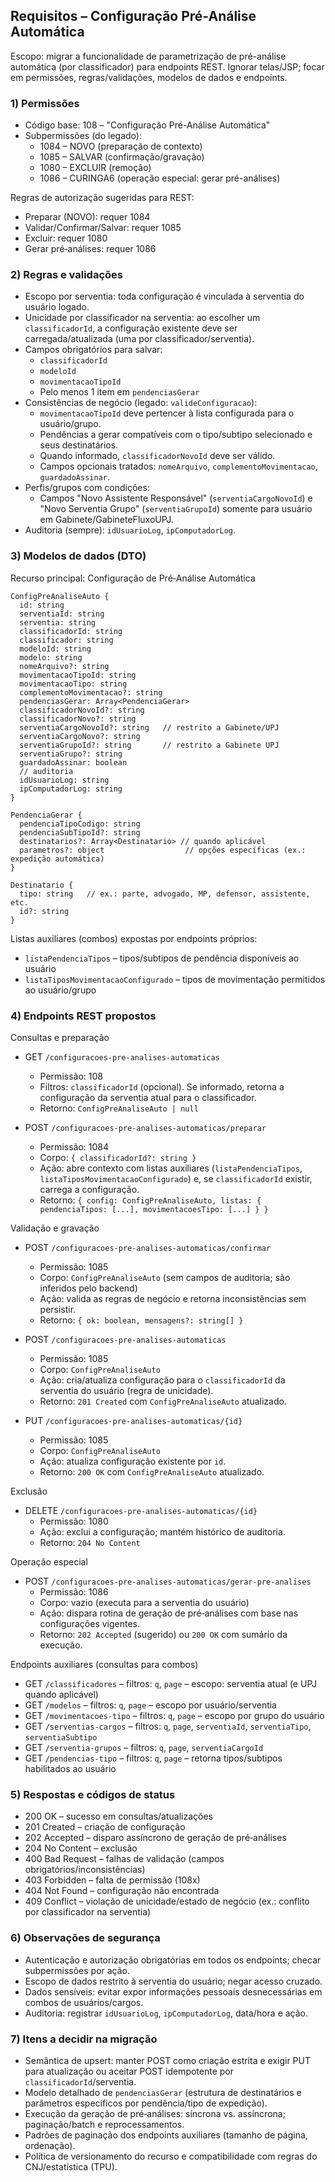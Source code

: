 ## Requisitos – Configuração Pré-Análise Automática

Escopo: migrar a funcionalidade de parametrização de pré-análise automática (por classificador) para endpoints REST. Ignorar telas/JSP; focar em permissões, regras/validações, modelos de dados e endpoints.

### 1) Permissões
- Código base: 108 – "Configuração Pré-Análise Automática"
- Subpermissões (do legado):
  - 1084 – NOVO (preparação de contexto)
  - 1085 – SALVAR (confirmação/gravação)
  - 1080 – EXCLUIR (remoção)
  - 1086 – CURINGA6 (operação especial: gerar pré-análises)

Regras de autorização sugeridas para REST:
- Preparar (NOVO): requer 1084
- Validar/Confirmar/Salvar: requer 1085
- Excluir: requer 1080
- Gerar pré‑análises: requer 1086

### 2) Regras e validações
- Escopo por serventia: toda configuração é vinculada à serventia do usuário logado.
- Unicidade por classificador na serventia: ao escolher um `classificadorId`, a configuração existente deve ser carregada/atualizada (uma por classificador/serventia).
- Campos obrigatórios para salvar:
  - `classificadorId`
  - `modeloId`
  - `movimentacaoTipoId`
  - Pelo menos 1 item em `pendenciasGerar`
- Consistências de negócio (legado: `valideConfiguracao`):
  - `movimentacaoTipoId` deve pertencer à lista configurada para o usuário/grupo.
  - Pendências a gerar compatíveis com o tipo/subtipo selecionado e seus destinatários.
  - Quando informado, `classificadorNovoId` deve ser válido.
  - Campos opcionais tratados: `nomeArquivo`, `complementoMovimentacao`, `guardadoAssinar`.
- Perfis/grupos com condições:
  - Campos "Novo Assistente Responsável" (`serventiaCargoNovoId`) e "Novo Serventia Grupo" (`serventiaGrupoId`) somente para usuário em Gabinete/GabineteFluxoUPJ.
- Auditoria (sempre): `idUsuarioLog`, `ipComputadorLog`.

### 3) Modelos de dados (DTO)

Recurso principal: Configuração de Pré‑Análise Automática
```
ConfigPreAnaliseAuto {
  id: string
  serventiaId: string
  serventia: string
  classificadorId: string
  classificador: string
  modeloId: string
  modelo: string
  nomeArquivo?: string
  movimentacaoTipoId: string
  movimentacaoTipo: string
  complementoMovimentacao?: string
  pendenciasGerar: Array<PendenciaGerar>
  classificadorNovoId?: string
  classificadorNovo?: string
  serventiaCargoNovoId?: string   // restrito a Gabinete/UPJ
  serventiaCargoNovo?: string
  serventiaGrupoId?: string       // restrito a Gabinete UPJ
  serventiaGrupo?: string
  guardadoAssinar: boolean
  // auditoria
  idUsuarioLog: string
  ipComputadorLog: string
}

PendenciaGerar {
  pendenciaTipoCodigo: string
  pendenciaSubTipoId?: string
  destinatarios?: Array<Destinatario> // quando aplicável
  parametros?: object                  // opções específicas (ex.: expedição automática)
}

Destinatario {
  tipo: string   // ex.: parte, advogado, MP, defensor, assistente, etc.
  id?: string
}
```

Listas auxiliares (combos) expostas por endpoints próprios:
- `listaPendenciaTipos` – tipos/subtipos de pendência disponíveis ao usuário
- `listaTiposMovimentacaoConfigurado` – tipos de movimentação permitidos ao usuário/grupo

### 4) Endpoints REST propostos

Consultas e preparação
- GET `/configuracoes-pre-analises-automaticas`
  - Permissão: 108
  - Filtros: `classificadorId` (opcional). Se informado, retorna a configuração da serventia atual para o classificador.
  - Retorno: `ConfigPreAnaliseAuto | null`

- POST `/configuracoes-pre-analises-automaticas/preparar`
  - Permissão: 1084
  - Corpo: `{ classificadorId?: string }`
  - Ação: abre contexto com listas auxiliares (`listaPendenciaTipos`, `listaTiposMovimentacaoConfigurado`) e, se `classificadorId` existir, carrega a configuração.
  - Retorno: `{ config: ConfigPreAnaliseAuto, listas: { pendenciaTipos: [...], movimentacoesTipo: [...] } }`

Validação e gravação
- POST `/configuracoes-pre-analises-automaticas/confirmar`
  - Permissão: 1085
  - Corpo: `ConfigPreAnaliseAuto` (sem campos de auditoria; são inferidos pelo backend)
  - Ação: valida as regras de negócio e retorna inconsistências sem persistir.
  - Retorno: `{ ok: boolean, mensagens?: string[] }`

- POST `/configuracoes-pre-analises-automaticas`
  - Permissão: 1085
  - Corpo: `ConfigPreAnaliseAuto`
  - Ação: cria/atualiza configuração para o `classificadorId` da serventia do usuário (regra de unicidade).
  - Retorno: `201 Created` com `ConfigPreAnaliseAuto` atualizado.

- PUT `/configuracoes-pre-analises-automaticas/{id}`
  - Permissão: 1085
  - Corpo: `ConfigPreAnaliseAuto`
  - Ação: atualiza configuração existente por `id`.
  - Retorno: `200 OK` com `ConfigPreAnaliseAuto` atualizado.

Exclusão
- DELETE `/configuracoes-pre-analises-automaticas/{id}`
  - Permissão: 1080
  - Ação: exclui a configuração; mantém histórico de auditoria.
  - Retorno: `204 No Content`

Operação especial
- POST `/configuracoes-pre-analises-automaticas/gerar-pre-analises`
  - Permissão: 1086
  - Corpo: vazio (executa para a serventia do usuário)
  - Ação: dispara rotina de geração de pré‑análises com base nas configurações vigentes.
  - Retorno: `202 Accepted` (sugerido) ou `200 OK` com sumário da execução.

Endpoints auxiliares (consultas para combos)
- GET `/classificadores` – filtros: `q`, `page` – escopo: serventia atual (e UPJ quando aplicável)
- GET `/modelos` – filtros: `q`, `page` – escopo por usuário/serventia
- GET `/movimentacoes-tipo` – filtros: `q`, `page` – escopo por grupo do usuário
- GET `/serventias-cargos` – filtros: `q`, `page`, `serventiaId`, `serventiaTipo`, `serventiaSubtipo`
- GET `/serventia-grupos` – filtros: `q`, `page`, `serventiaCargoId`
- GET `/pendencias-tipo` – filtros: `q`, `page` – retorna tipos/subtipos habilitados ao usuário

### 5) Respostas e códigos de status
- 200 OK – sucesso em consultas/atualizações
- 201 Created – criação de configuração
- 202 Accepted – disparo assíncrono de geração de pré‑análises
- 204 No Content – exclusão
- 400 Bad Request – falhas de validação (campos obrigatórios/inconsistências)
- 403 Forbidden – falta de permissão (108x)
- 404 Not Found – configuração não encontrada
- 409 Conflict – violação de unicidade/estado de negócio (ex.: conflito por classificador na serventia)

### 6) Observações de segurança
- Autenticação e autorização obrigatórias em todos os endpoints; checar subpermissões por ação.
- Escopo de dados restrito à serventia do usuário; negar acesso cruzado.
- Dados sensíveis: evitar expor informações pessoais desnecessárias em combos de usuários/cargos.
- Auditoria: registrar `idUsuarioLog`, `ipComputadorLog`, data/hora e ação.

### 7) Itens a decidir na migração
- Semântica de upsert: manter POST como criação estrita e exigir PUT para atualização ou aceitar POST idempotente por `classificadorId`/serventia.
- Modelo detalhado de `pendenciasGerar` (estrutura de destinatários e parâmetros específicos por pendência/tipo de expedição).
- Execução da geração de pré‑análises: síncrona vs. assíncrona; paginação/batch e reprocessamentos.
- Padrões de paginação dos endpoints auxiliares (tamanho de página, ordenação).
- Política de versionamento do recurso e compatibilidade com regras do CNJ/estatística (TPU).


